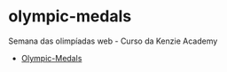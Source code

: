 # olympic-medals
Semana das olimpíadas web - Curso da Kenzie Academy

* <a href="https://genilsoncavalcante-freelancer.github.io/olympic-medals-khenzie-academy/index.html">Olympic-Medals</a>
